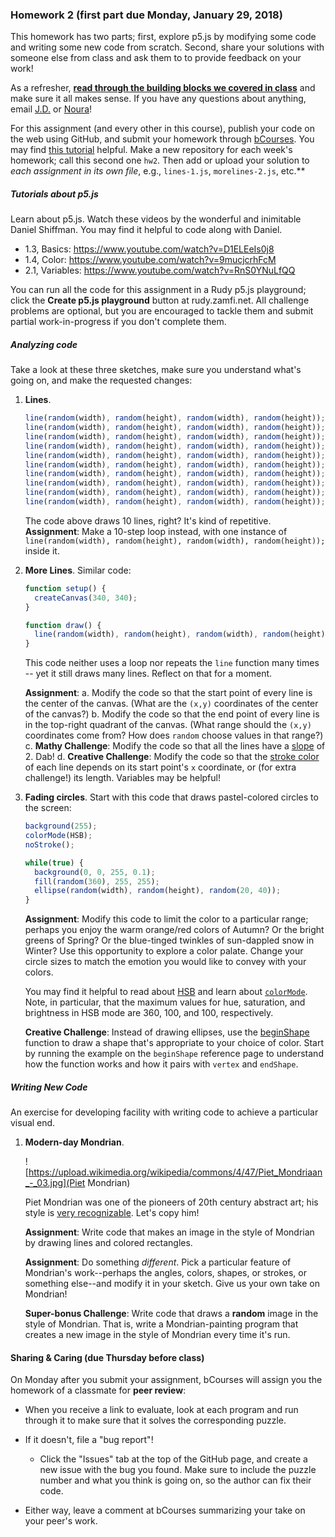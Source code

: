 ### Homework 2 (first part due Monday, January 29, 2018)

This homework has two parts; first, explore p5.js by modifying some code and writing some new code from scratch. Second, share your solutions with someone else from class and ask them to to provide feedback on your work!

As a refresher, [**read through the building blocks we covered in class**](../building-blocks-code.md) and make sure it all makes sense. If you have any questions about anything, email [J.D.](mailto:zamfi@berkeley.edu) or [Noura](mailto:noura@berkeley.edu)!

For this assignment (and every other in this course), publish your code on the web using GitHub, and submit your homework through [bCourses](https://bcourses.berkeley.edu/courses/1470326/assignments/7867752). You may find [this tutorial](http://github.com/zamfi/github-guide) helpful. Make a new repository for each week's homework; call this second one `hw2`. Then add or upload your solution to *each assignment in its own file*, e.g., `lines-1.js`, `morelines-2.js`, etc.** 

##### Tutorials about p5.js

Learn about p5.js. Watch these videos by the wonderful and inimitable Daniel Shiffman. You may find it helpful to code along with Daniel.

- 1.3, Basics: https://www.youtube.com/watch?v=D1ELEeIs0j8
- 1.4, Color: https://www.youtube.com/watch?v=9mucjcrhFcM
- 2.1, Variables: https://www.youtube.com/watch?v=RnS0YNuLfQQ

You can run all the code for this assignment in a Rudy p5.js playground; click the **Create p5.js playground** button at rudy.zamfi.net. All challenge problems are optional, but you are encouraged to tackle them and submit partial work-in-progress if you don't complete them.

##### Analyzing code

Take a look at these three sketches, make sure you understand what's going on, and make the requested changes:

1.  **Lines**.

    ```javascript
    line(random(width), random(height), random(width), random(height));
    line(random(width), random(height), random(width), random(height));
    line(random(width), random(height), random(width), random(height));
    line(random(width), random(height), random(width), random(height));
    line(random(width), random(height), random(width), random(height));
    line(random(width), random(height), random(width), random(height));
    line(random(width), random(height), random(width), random(height));
    line(random(width), random(height), random(width), random(height));
    line(random(width), random(height), random(width), random(height));
    line(random(width), random(height), random(width), random(height));
    ```

    The code above draws 10 lines, right? It's kind of repetitive. **Assignment**: Make a 10-step loop instead, with one instance of `line(random(width), random(height), random(width), random(height));` inside it. 
    
2.  **More Lines**. Similar code:

    ```javascript
    function setup() {
      createCanvas(340, 340);
    }

    function draw() {
      line(random(width), random(height), random(width), random(height));
    }
    ```
    
    This code neither uses a loop nor repeats the `line` function many times -- yet it still draws many lines. Reflect on that for a moment.
    
    **Assignment**:
    a.  Modify the code so that the start point of every line is the center of the canvas. (What are the `(x,y)` coordinates of the center of the canvas?)
    b.  Modify the code so that the end point of every line is in the top-right quadrant of the canvas. (What range should the `(x,y)` coordinates come from? How does `random` choose values in that range?)
    c.  **Mathy Challenge**: Modify the code so that all the lines have a [slope](https://en.wikipedia.org/wiki/Slope) of 2. Dab!
    d.  **Creative Challenge**: Modify the code so that the [stroke color](https://p5js.org/reference/#/p5/stroke) of each line depends on its start point's `x` coordinate, or (for extra challenge!) its length. Variables may be helpful!

3.  **Fading circles**. Start with this code that draws pastel-colored circles to the screen:

    ```javascript
    background(255);
    colorMode(HSB);
    noStroke();

    while(true) {
      background(0, 0, 255, 0.1);
      fill(random(360), 255, 255);
      ellipse(random(width), random(height), random(20, 40));
    }
    ```
    
    **Assignment**: Modify this code to limit the color to a particular range; perhaps you enjoy the warm orange/red colors of Autumn? Or the bright greens of Spring? Or the blue-tinged twinkles of sun-dappled snow in Winter? Use this opportunity to explore a color palate. Change your circle sizes to match the emotion you would like to convey with your colors.
    
    You may find it helpful to read about [HSB](https://learnui.design/blog/the-hsb-color-system-practicioners-primer.html) and learn about [`colorMode`](https://p5js.org/reference/#/p5/colorMode). Note, in particular, that the maximum values for hue, saturation, and brightness in HSB mode are 360, 100, and 100, respectively.

    **Creative Challenge**: Instead of drawing ellipses, use the [beginShape](https://p5js.org/reference/#/p5/beginShape) function to draw a shape that's appropriate to your choice of color. Start by running the example on the `beginShape` reference page to understand how the function works and how it pairs with `vertex` and `endShape`.
    
##### Writing New Code

An exercise for developing facility with writing code to achieve a particular visual end.

1.  **Modern-day Mondrian**. 

    ![https://upload.wikimedia.org/wikipedia/commons/4/47/Piet_Mondriaan_-_03.jpg](Piet Mondrian)

    Piet Mondrian was one of the pioneers of 20th century abstract art; his style is [very recognizable](https://www.google.com/search?q=mondrian&client=safari&rls=en&tbm=isch&tbas=0&source=lnt&sa=X&ved=0ahUKEwjonc6SufTYAhWN0YMKHYtoCJsQpwUIIA&biw=1362&bih=940&dpr=2#imgrc=_). Let's copy him!
    
    **Assignment**: Write code that makes an image in the style of Mondrian by drawing lines and colored rectangles.

    **Assignment**: Do something *different*. Pick a particular feature of Mondrian's work--perhaps the angles, colors, shapes, or strokes, or something else--and modify it in your sketch. Give us your own take on Mondrian!

    **Super-bonus Challenge**: Write code that draws a **random** image in the style of Mondrian. That is, write a Mondrian-painting program that creates a new image in the style of Mondrian every time it's run.
    

#### Sharing & Caring (due Thursday before class)

On Monday after you submit your assignment, bCourses will assign you the homework of a classmate for **peer review**:

- When you receive a link to evaluate, look at each program and run through it to make sure that it solves the corresponding puzzle.

- If it doesn't, file a "bug report"!
  - Click the "Issues" tab at the top of the GitHub page, and create a new issue with the bug you found. Make sure to include the puzzle number and what you think is going on, so the author can fix their code.

- Either way, leave a comment at bCourses summarizing your take on your peer's work.
